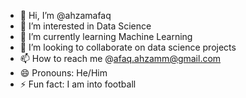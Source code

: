 - 👋 Hi, I’m @ahzamafaq
- 👀 I’m interested in Data Science
- 🌱 I’m currently learning Machine Learning
- 💞️ I’m looking to collaborate on data science projects
- 📫 How to reach me @afaq.ahzamm@gmail.com
- 😄 Pronouns: He/Him
- ⚡ Fun fact: I am into football

<!---
ahzamafaq/ahzamafaq is a ✨ special ✨ repository because its `README.md` (this file) appears on your GitHub profile.
You can click the Preview link to take a look at your changes.
--->
